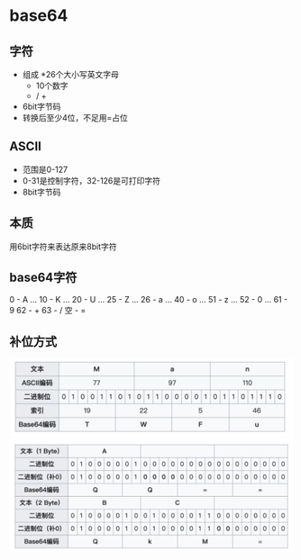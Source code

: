 # base64

## 字符
- 组成
  *26个大小写英文字母
  * 10个数字
  * / +
- 6bit字节码
- 转换后至少4位，不足用=占位

## ASCII
- 范围是0-127
- 0-31是控制字符，32-126是可打印字符
- 8bit字节码

## 本质
用6bit字符来表达原来8bit字符

## base64字符
0 - A
...
10 - K
...
20 - U
...
25 - Z
...
26 - a
...
40 - o
...
51 - z
...
52 - 0
...
61 - 9
62 - +
63 - /
空 - =

## 补位方式
![正常匹配](./base64-正常匹配.jpg)
![补位](./base64-补位.jpg)

